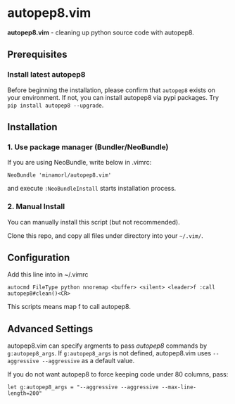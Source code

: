 # autopep8.vim

**autopep8.vim** - cleaning up python source code with autopep8.

## Prerequisites

### Install latest autopep8

Before beginning the installation, please confirm that `autopep8` exists on your environment. If not, you can install autopep8 via pypi packages. Try `pip install autopep8 --upgrade`.

## Installation


### 1. Use package manager (Bundler/NeoBundle)
If you are using NeoBundle, write below in .vimrc:

```VimL    
NeoBundle 'minamorl/autopep8.vim'
```

and execute `:NeoBundleInstall` starts installation process.

### 2. Manual Install

You can manually install this script (but not recommended). 

Clone this repo, and copy all files under directory into your `~/.vim/`. 

## Configuration 

Add this line into in ~/.vimrc
    
```VimL
autocmd FileType python nnoremap <buffer> <silent> <leader>f :call autopep8#clean()<CR>
```

This scripts means map <leader>f to call autopep8.

## Advanced Settings

autopep8.vim can specify argments to pass *autopep8* commands by `g:autopep8_args`. If `g:autopep8_args` is not defined, autopep8.vim uses `--aggressive --aggressive` as a default value. 

If you do not want autopep8 to force keeping code under 80 columns, pass:

```VimL
let g:autopep8_args = "--aggressive --aggressive --max-line-length=200"
```
 
